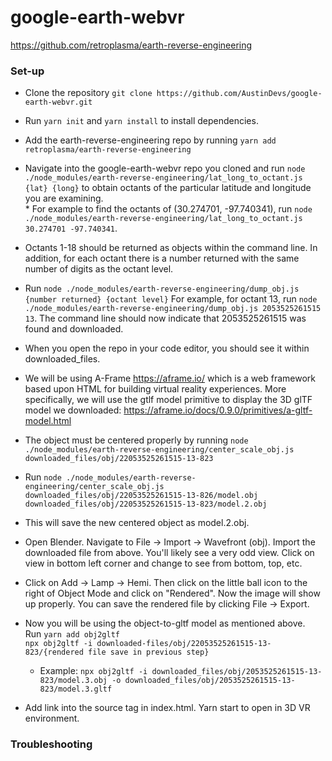 # google-earth-webvr


https://github.com/retroplasma/earth-reverse-engineering


### Set-up

* Clone the repository 
`git clone https://github.com/AustinDevs/google-earth-webvr.git`

* Run `yarn init` and `yarn install` to install dependencies.

* Add the earth-reverse-engineering repo by running `yarn add retroplasma/earth-reverse-engineering`


* Navigate into the google-earth-webvr repo you cloned and run  `node ./node_modules/earth-reverse-engineering/lat_long_to_octant.js {lat} {long}` to obtain octants of the particular latitude and longitude you are examining.  
      * For example to find the octants of (30.274701, -97.740341), run `node ./node_modules/earth-reverse-engineering/lat_long_to_octant.js 30.274701 -97.740341`.

* Octants 1-18 should be returned as objects within the command line.  In addition, for each octant there is a number returned with the same number of digits as the octant level.

* Run `node ./node_modules/earth-reverse-engineering/dump_obj.js {number returned} {octant level}` 
For example, for octant 13, run `node ./node_modules/earth-reverse-engineering/dump_obj.js 2053525261515 13`. 
The command line should now indicate that 2053525261515 was found and downloaded.

* When you open the repo in your code editor, you should see it within downloaded_files.  

* We will be using A-Frame https://aframe.io/ which is a web framework based upon HTML for building virtual reality experiences.  More specifically, we will use the gtlf model primitive to display the 3D glTF model we downloaded: https://aframe.io/docs/0.9.0/primitives/a-gltf-model.html

* The object must be centered properly by running `node ./node_modules/earth-reverse-engineering/center_scale_obj.js downloaded_files/obj/22053525261515-13-823`

* Run  `node ./node_modules/earth-reverse-engineering/center_scale_obj.js downloaded_files/obj/22053525261515-13-826/model.obj downloaded_files/obj/22053525261515-13-823/model.2.obj`

* This will save the new centered object as model.2.obj.

* Open Blender.  Navigate to File -> Import -> Wavefront (obj). Import the downloaded file from above.  You'll likely see a very odd view.  Click on view in bottom left corner and change to see from bottom, top, etc.

* Click on Add -> Lamp -> Hemi.  Then click on the little ball icon to the right of Object Mode and click on "Rendered".  Now the image will show up properly.  You can save the rendered file by clicking File -> Export.  

* Now you will be  using the object-to-gltf model as mentioned above.  
Run  `yarn add obj2gltf`  
`npx obj2gltf -i downloaded-files/obj/22053525261515-13-823/{rendered file save in previous step}`
    * Example: `npx obj2gltf -i downloaded_files/obj/2053525261515-13-823/model.3.obj -o downloaded_files/obj/2053525261515-13-823/model.3.gltf`

* Add link into the source tag in index.html.  Yarn start to open in 3D VR environment.

### Troubleshooting
